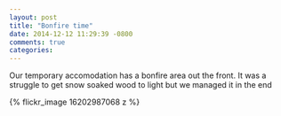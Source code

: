 ```yaml
---
layout: post
title: "Bonfire time"
date: 2014-12-12 11:29:39 -0800
comments: true
categories: 
---
```


Our temporary accomodation has a bonfire area out the front. It was a struggle
to get snow soaked wood to light but we managed it in the end

{% flickr_image 16202987068 z %}
